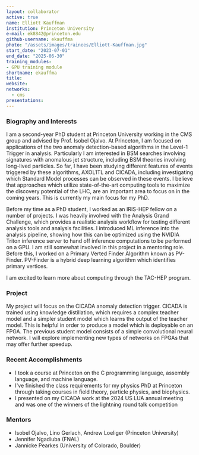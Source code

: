 ```yaml
---
layout: collaborator
active: true
name: Elliott Kauffman
institution: Princeton University
e-mail: ek8842@princeton.edu
github-username: ekauffma
photo: "/assets/images/trainees/Elliott-Kauffman.jpg"
start_date: "2023-07-01"
end_date: "2025-06-30"
training_modules:
- GPU training module
shortname: ekauffma
title: 
website: 
networks:
  - cms
presentations:
---
```


### Biography and Interests
I am a second-year PhD student at Princeton University working in the CMS group and advised by Prof. Isobel Ojalvo. 
At Princeton, I am focused on applications of the two anomaly detection-based algorithms in the Level-1 Trigger in analysis. 
Particularly I am interested in BSM searches involving signatures with anomalous jet structure, including BSM theories involving long-lived particles.
So far, I have been studying different features of events triggered by these algorithms, AXOL1TL and CICADA, including investigating which Standard Model processes can be observed in these events.
I believe that approaches which utilize state-of-the-art computing tools to maximize the discovery potential of the LHC, are an important area to focus on in the coming years. 
This is currently my main focus for my PhD.

Before my time as a PhD student, I worked as an IRIS-HEP fellow on a number of projects. 
I was heavily involved with the Analysis Grand Challenge, which provides a realistic analysis workflow for testing different analysis tools and analysis facilities. 
I introduced ML inference into the analysis pipeline, showing how this can be optimized using the NVIDIA Triton inference server to hand off inference computations to be performed on a GPU. I am still somewhat involved in this project in a mentoring role.
Before this, I worked on a Primary Verted Finder Algorithm known as PV-Finder. 
PV-Finder is a hybrid deep learning algorithm which identifies primary vertices.

I am excited to learn more about computing through the TAC-HEP program.

### Project
My project will focus on the CICADA anomaly detection trigger. CICADA is trained using knowledge distillation, which requires a complex teacher model and a simpler student model which learns the output of the teacher model. This is helpful in order to produce a model which is deployable on an FPGA. The previous student model consists of a simple convolutional neural network. I will explore implementing new types of networks on FPGAs that may offer further speedup.

### Recent Accomplishments
* I took a course at Princeton on the C programming language, assembly language, and machine language.
* I've finished the class requirements for my physics PhD at Princeton through taking courses in field theory, particle physics, and biophysics.
* I presented on my CICADA work at the 2024 US LUA annual meeting and was one of the winners of the lightning round talk competition

### Mentors 
* Isobel Ojalvo, Lino Gerlach, Andrew Loeliger (Princeton University)
* Jennifer Ngadiuba (FNAL)
* Jannicke Pearkes (University of Colorado, Boulder)




